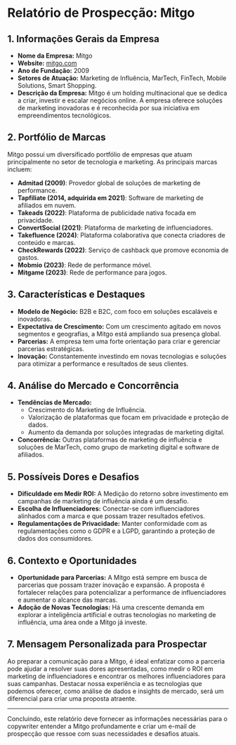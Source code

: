 # Relatório de Prospecção: Mitgo

## 1. Informações Gerais da Empresa
- **Nome da Empresa:** Mitgo
- **Website:** [mitgo.com](https://mitgo.com)
- **Ano de Fundação:** 2009
- **Setores de Atuação:** Marketing de Influência, MarTech, FinTech, Mobile Solutions, Smart Shopping.
- **Descrição da Empresa:** Mitgo é um holding multinacional que se dedica a criar, investir e escalar negócios online. A empresa oferece soluções de marketing inovadoras e é reconhecida por sua iniciativa em empreendimentos tecnológicos.

## 2. Portfólio de Marcas
Mitgo possui um diversificado portfólio de empresas que atuam principalmente no setor de tecnologia e marketing. As principais marcas incluem:
- **Admitad (2009)**: Provedor global de soluções de marketing de performance.
- **Tapfiliate (2014, adquirida em 2021)**: Software de marketing de afiliados em nuvem.
- **Takeads (2022)**: Plataforma de publicidade nativa focada em privacidade.
- **ConvertSocial (2021)**: Plataforma de marketing de influenciadores.
- **Takefluence (2024)**: Plataforma colaborativa que conecta criadores de conteúdo e marcas.
- **СheckRewards (2022)**: Serviço de cashback que promove economia de gastos.
- **Mobmio (2023)**: Rede de performance móvel.
- **Mitgame (2023)**: Rede de performance para jogos.

## 3. Características e Destaques
- **Modelo de Negócio:** B2B e B2C, com foco em soluções escaláveis e inovadoras.
- **Expectativa de Crescimento:** Com um crescimento agitado em novos segmentos e geografias, a Mitgo está ampliando sua presença global.
- **Parcerias:** A empresa tem uma forte orientação para criar e gerenciar parcerias estratégicas.
- **Inovação:** Constantemente investindo em novas tecnologias e soluções para otimizar a performance e resultados de seus clientes.

## 4. Análise do Mercado e Concorrência
- **Tendências de Mercado:**
  - Crescimento do Marketing de Influência.
  - Valorização de plataformas que focam em privacidade e proteção de dados.
  - Aumento da demanda por soluções integradas de marketing digital.
- **Concorrência:** Outras plataformas de marketing de influência e soluções de MarTech, como grupo de marketing digital e software de afiliados.

## 5. Possíveis Dores e Desafios
- **Dificuldade em Medir ROI:** A Medição do retorno sobre investimento em campanhas de marketing de influência ainda é um desafio.
- **Escolha de Influenciadores:** Conectar-se com influenciadores alinhados com a marca e que possam trazer resultados efetivos.
- **Regulamentações de Privacidade:** Manter conformidade com as regulamentações como o GDPR e a LGPD, garantindo a proteção de dados dos consumidores.

## 6. Contexto e Oportunidades
- **Oportunidade para Parcerias:** A Mitgo está sempre em busca de parcerias que possam trazer inovação e expansão. A proposta é fortalecer relações para potencializar a performance de influenciadores e aumentar o alcance das marcas.
- **Adoção de Novas Tecnologias:** Há uma crescente demanda em explorar a inteligência artificial e outras tecnologias no marketing de influência, uma área onde a Mitgo já investe.

## 7. Mensagem Personalizada para Prospectar
Ao preparar a comunicação para a Mitgo, é ideal enfatizar como a parceria pode ajudar a resolver suas dores apresentadas, como medir o ROI em marketing de influenciadores e encontrar os melhores influenciadores para suas campanhas. Destacar nossa experiência e as tecnologias que podemos oferecer, como análise de dados e insights de mercado, será um diferencial para criar uma proposta atraente.

---

Concluindo, este relatório deve fornecer as informações necessárias para o copywriter entender a Mitgo profundamente e criar um e-mail de prospecção que ressoe com suas necessidades e desafios atuais.